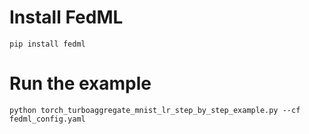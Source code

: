# Install FedML
```
pip install fedml
```


# Run the example 
```
python torch_turboaggregate_mnist_lr_step_by_step_example.py --cf fedml_config.yaml
```
